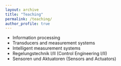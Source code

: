 ```yaml
---
layout: archive
title: "Teaching"
permalink: /teaching/
author_profile: true
---
```



* Information processing
* Transducers and measurement systems
* Intelligent measurement systems
* Regelungstechnik I/II (Control Engineering I/II)
* Sensoren und Aktuatoren (Sensors and Actuators)